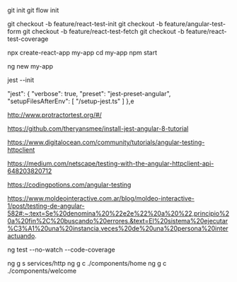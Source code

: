 git init
git flow init

git checkout -b feature/react-test-init
git checkout -b feature/angular-test-form
git checkout -b feature/react-test-fetch
git checkout -b feature/react-test-coverage



npx create-react-app my-app
cd my-app
npm start

ng new my-app

jest --init

  "jest": {
    "verbose": true,
    "preset": "jest-preset-angular",
    "setupFilesAfterEnv": [
      "<rootDir>/setup-jest.ts"
    ]
  },e

http://www.protractortest.org/#/

https://github.com/theryansmee/install-jest-angular-8-tutorial

https://www.digitalocean.com/community/tutorials/angular-testing-httpclient

https://medium.com/netscape/testing-with-the-angular-httpclient-api-648203820712

https://codingpotions.com/angular-testing

https://www.moldeointeractive.com.ar/blog/moldeo-interactive-1/post/testing-de-angular-582#:~:text=Se%20denomina%20%22e2e%22%20a%20%22,principio%20a%20fin%2C%20buscando%20errores.&text=El%20sistema%20ejecutar%C3%A1%20una%20instancia,veces%20de%20una%20persona%20interactuando.

ng test --no-watch --code-coverage

ng g s services/http 
ng g c ./components/home
ng g c ./components/welcome